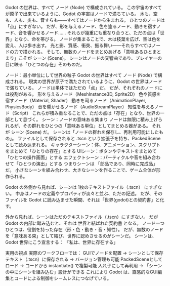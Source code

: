 Godot の世界は、すべて ノード (Node) で構成されている。
この宇宙のすべてが原子で出来ているように、Godot の宇宙はノードで満ちている。
木も、空も、人も、炎も、音すらも——すべてはノードから生まれる。
ひとつのノードは「点」にすぎない。
だが、形を与えるノード、色を塗るノード、動きを宿すノード、音を響かせるノード……
それらが幾重にも重なり合うと、ただの点は「世界」となり、命を帯びる。
ノードが集まることで、木は枝葉を広げ、空は色を変え、人は歩き出す。
光と影、質感、衝突、振る舞い——それらすべてはノードの力で描かれる。
そして、無数のノードをまとめあげる「意味あるひとまとまり」こそが シーン (Scene)。
シーンはノードの交響曲であり、プレイヤーの目に映る「ひとつの存在」そのものだ。

ノード：最小単位にして世界の粒子
Godot の世界はすべて ノード (Node) で構成される。
現実の世界が原子で満たされているように、Godot の世界はノードで満ちている。
ノードは単体ではただの「点」だ。
だが、それぞれのノードには役割がある。
形を与えるノード（MeshInstance3D, Sprite2D）
色や質感を宿すノード（Material, Shader）
動きを司るノード（AnimationPlayer, PhysicsBody）
音を響かせるノード（AudioStreamPlayer）
知性を与えるノード（Script）
これらが積み重なることで、ただの点は「存在」となり、世界の一部として息づく。
シーン：ノードの意味ある集まり
ノードは無限に積み上げられるが、その群れをひとつの「意味ある単位」としてまとめる器がある。
それが シーン (Scene) だ。
シーンは「ノードの群れを保存し、再利用可能にしたもの」。
ファイルとして保存されると .tscn という拡張子を持ち、PackedScene として読み込まれる。
キャラクターシーン：体、アニメーション、スクリプトをまとめて「ひとりの存在」とする
UIシーン：ボタンやテキストをまとめて「ひとつの操作画面」とする
エフェクトシーン：パーティクルや音を組み合わせて「ひとつの演出」とする
つまりシーンは 「部品であり、同時に完成品」 だ。
小さなシーンを組み合わせ、大きなシーンを作ることで、ゲーム全体が形作られる。

Godot の外側から見れば、シーンは 1枚のテキストファイル（.tscn） にすぎない。
中身はノードの定義やプロパティが淡々と並ぶ、ただの記述。
だが、そのファイルを Godot に読み込ませた瞬間、それは「世界(godot)との契約書」と化す。

外から見れば、シーンはただのテキストファイル（.tscn）にすぎない。
だが Godot の内部に踏み込むと、それは 世界と結ばれた契約書 となる。
ノード一つひとつは、役割を持った存在（形・色・動き・音・知性）。
だが、無数のノードを「意味ある束」として結び、世界に認めさせるのがシーンだ。
シーンは、Godot 世界にこう宣言する：
「私は、世界に存在する」

実用の視点
実際のワークフローでは：
GUIでノードを配置 → シーンとして保存
テキスト（.tscn）に保存される → バージョン管理も可能
PackedSceneとしてロード → コードから instantiate() で複製可能
入れ子にして再利用 → 「シーンの中にシーンを組み込む」設計ができる
これにより Godot は、直感的なGUI編集とコードによる制御をシームレスにつなげている。


